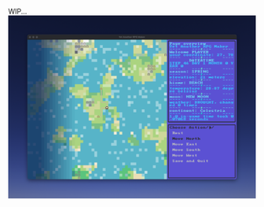 WIP...
![CleanShot 2025-06-29 at 01.50.41@2x.png](Documentation/CleanShot%202025-06-29%20at%2001.50.41%402x.png)
